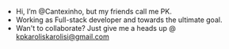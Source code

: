 - Hi, I’m @Cantexinho, but my friends call me PK.
- Working as Full-stack developer and towards the ultimate goal.
- Wan't to collaborate? Just give me a heads up @ kpkaroliskarolisi@gmail.com
